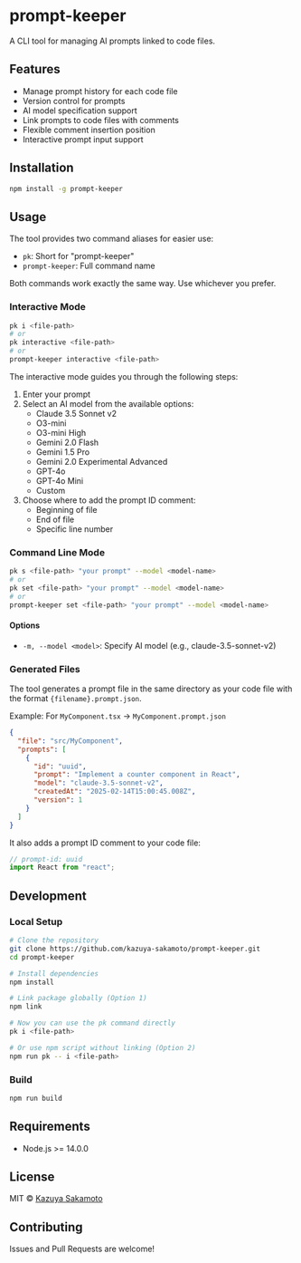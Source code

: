 # prompt-keeper

A CLI tool for managing AI prompts linked to code files.

## Features

- Manage prompt history for each code file
- Version control for prompts
- AI model specification support
- Link prompts to code files with comments
- Flexible comment insertion position
- Interactive prompt input support

## Installation

```bash
npm install -g prompt-keeper
```

## Usage

The tool provides two command aliases for easier use:

- `pk`: Short for "prompt-keeper"
- `prompt-keeper`: Full command name

Both commands work exactly the same way. Use whichever you prefer.

### Interactive Mode

```bash
pk i <file-path>
# or
pk interactive <file-path>
# or
prompt-keeper interactive <file-path>
```

The interactive mode guides you through the following steps:

1. Enter your prompt
2. Select an AI model from the available options:
   - Claude 3.5 Sonnet v2
   - O3-mini
   - O3-mini High
   - Gemini 2.0 Flash
   - Gemini 1.5 Pro
   - Gemini 2.0 Experimental Advanced
   - GPT-4o
   - GPT-4o Mini
   - Custom
3. Choose where to add the prompt ID comment:
   - Beginning of file
   - End of file
   - Specific line number

### Command Line Mode

```bash
pk s <file-path> "your prompt" --model <model-name>
# or
pk set <file-path> "your prompt" --model <model-name>
# or
prompt-keeper set <file-path> "your prompt" --model <model-name>
```

#### Options

- `-m, --model <model>`: Specify AI model (e.g., claude-3.5-sonnet-v2)

### Generated Files

The tool generates a prompt file in the same directory as your code file with the format `{filename}.prompt.json`.

Example: For `MyComponent.tsx` → `MyComponent.prompt.json`

```json
{
  "file": "src/MyComponent",
  "prompts": [
    {
      "id": "uuid",
      "prompt": "Implement a counter component in React",
      "model": "claude-3.5-sonnet-v2",
      "createdAt": "2025-02-14T15:00:45.008Z",
      "version": 1
    }
  ]
}
```

It also adds a prompt ID comment to your code file:

```typescript
// prompt-id: uuid
import React from "react";
```

## Development

### Local Setup

```bash
# Clone the repository
git clone https://github.com/kazuya-sakamoto/prompt-keeper.git
cd prompt-keeper

# Install dependencies
npm install

# Link package globally (Option 1)
npm link

# Now you can use the pk command directly
pk i <file-path>

# Or use npm script without linking (Option 2)
npm run pk -- i <file-path>
```

### Build

```bash
npm run build
```

## Requirements

- Node.js >= 14.0.0

## License

MIT © [Kazuya Sakamoto](https://github.com/kazuya-sakamoto)

## Contributing

Issues and Pull Requests are welcome!
